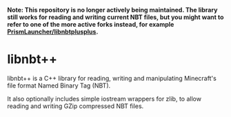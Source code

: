 **Note: This repository is no longer actively being maintained. The library still works for reading and writing current NBT files, but you might want to refer to one of the more active forks instead, for example [PrismLauncher/libnbtplusplus](https://github.com/PrismLauncher/libnbtplusplus).**

# libnbt++

libnbt++ is a C++ library for reading, writing and manipulating Minecraft's file format Named Binary Tag (NBT).

It also optionally includes simple iostream wrappers for zlib, to allow reading and writing GZip compressed NBT files.
